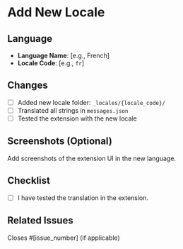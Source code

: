 # Add New Locale

## Language
- **Language Name**: [e.g., French]
- **Locale Code**: [e.g., `fr`]

## Changes
- [ ] Added new locale folder: `_locales/{locale_code}/`
- [ ] Translated all strings in `messages.json`
- [ ] Tested the extension with the new locale

## Screenshots (Optional)
Add screenshots of the extension UI in the new language.

## Checklist
- [ ] I have tested the translation in the extension.

## Related Issues
Closes #[issue_number] (if applicable)
